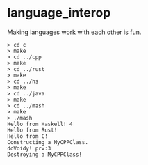 # language_interop
Making languages work with each other is fun.

    > cd c
    > make
    > cd ../cpp
    > make
    > cd ../rust
    > make
    > cd ../hs
    > make
    > cd ../java
    > make
    > cd ../mash
    > make
    > ./mash
    Hello from Haskell! 4
    Hello from Rust!
    Hello from C!
    Constructing a MyCPPClass.
    doVoidy! prv:3
    Destroying a MyCPPClass!
